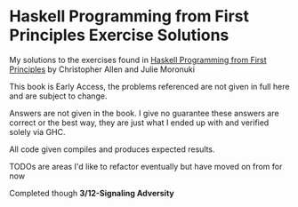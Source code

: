 # Haskell Programming from First Principles Exercise Solutions

My solutions to the exercises found in [Haskell Programming from First Principles](http://haskellbook.com/) by Christopher Allen and Julie Moronuki

This book is Early Access, the problems referenced are not given in full here and are subject to change.

Answers are not given in the book.  I give no guarantee these answers are correct or the best way, they are just what I ended up with and verified solely via GHC.

All code given compiles and produces expected results.

TODOs are areas I'd like to refactor eventually but have moved on from for now

Completed though **3/12-Signaling Adversity**